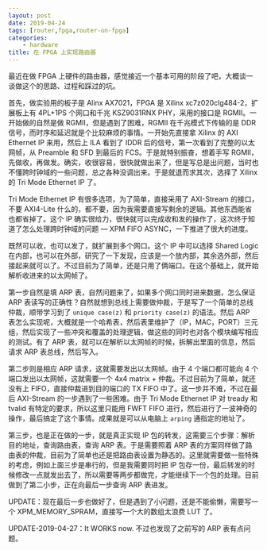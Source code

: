 ```yaml
---
layout: post
date: 2019-04-24
tags: [router,fpga,router-on-fpga]
categories:
    - hardware
title: 在 FPGA 上实现路由器
---
```


最近在做 FPGA 上硬件的路由器，感觉接近一个基本可用的阶段了吧，大概谈一谈做这个的思路、过程和踩过的坑。

首先，做实验用的板子是 Alinx AX7021，FPGA 是 Xilinx xc7z020clg484-2，扩展板上有 4PL+1PS 个网口和千兆 KSZ9031RNX PHY，采用的接口是 RGMII。一开始做的自然是做 RGMII，但是遇到了困难，RGMII 在千兆模式下传输的是 DDR 信号，而时序和延迟就是个比较麻烦的事情。一开始先直接拿 Xilinx 的 AXI Ethernet IP 来用，然后上 ILA 看到了 IDDR 后的信号，第一次看到了完整的以太网帧，从 Preamble 和 SFD 到最后的 FCS。于是就特别振奋，想着手写 RGMII，先做收，再做发。确实，收很容易，很快就做出来了，但是写总是出问题，当时也不懂跨时钟域的一些问题，总之各种没调出来。于是就退而求其次，选择了 Xilinx 的 Tri Mode Ethernet IP 了。

Tri Mode Ethernet IP 有很多选项，为了简单，直接采用了 AXI-Stream 的接口，不要 AXI4-Lite 什么的，都不要，因为我需要直接写剩余的逻辑。其他东西能省也都省掉了。这个 IP 确实很给力，很快就可以完成收和发的操作了，这次终于知道了怎么处理跨时钟域的问题 — XPM FIFO ASYNC，一下推进了很大的进度。

既然可以收，也可以发了，就扩展到多个网口。这个 IP 中可以选择 Shared Logic 在内部，也可以在外部，研究了一下发现，应该是一个放内部，其余选外部，然后接起来就可以了。不过目前为了简单，还是只用了俩端口。在这个基础上，就开始解析收进来的以太网帧了。

第一步自然是填 ARP 表，自然问题来了，如果多个网口同时进来数据，怎么保证 ARP 表读写的正确性？自然就想到总线上需要做仲裁，于是写了一个简单的总线仲裁，顺带学习到了 `unique case(z)` 和 `priority case(z)` 的语法。然后 ARP 表怎么实现呢，大概就是一个哈希表，然后表里维护了（IP，MAC，PORT）三元组，然后实现了一些冲突和覆盖的处理逻辑，做这些的同时也对各个模块编写相应的测试。有了 ARP 表，就可以在解析以太网帧的时候，拆解出里面的信息，然后请求 ARP 表总线，然后写入。

第二步则是相应 ARP 请求，这就需要发出以太网帧。由于 4 个端口都可能向 4 个端口发出以太网帧，这就需要一个 4x4 matrix + 仲裁。不过目前为了简单，就还没有上 FIFO，直接仲裁进到目的端口的 TX FIFO 中了。这一步并不难，不过在最后 AXI-Stream 的一步遇到了一些困难。由于 Tri Mode Ethernet IP 对 tready 和 tvalid 有特定的要求，所以这里只能用 FWFT FIFO 进行，然后进行了一波神奇的操作，最后搞定了这个事情。成果就是可以从电脑上 `arping` 通指定的地址了。

第三步，也是正在做的一步，就是真正实现 IP 包的转发，这需要三个步骤：解析目的地址，查询路由表，查询 ARP 表。于是需要照着 ARP 表的方案同样做了路由表的仲裁，目前为了简单也还是把路由表设置为静态的。这里就需要做一些特殊的考虑，例如上面三步是串行的，但是我需要同时把 IP 包存一份，最后转发的时候修改一点就发出去了，所以需要等两步都做完，才能继续下一个包的处理。目前做到了第二小步，正在向最后一步查询 ARP 表进发。

UPDATE：现在最后一步也做好了，但是遇到了小问题，还是不能偷懒，需要写一个 XPM_MEMORY_SPRAM，直接写一个大的数组太浪费 LUT 了。

UPDATE-2019-04-27：It WORKS now. 不过也发现了之前写的 ARP 表有点问题。
